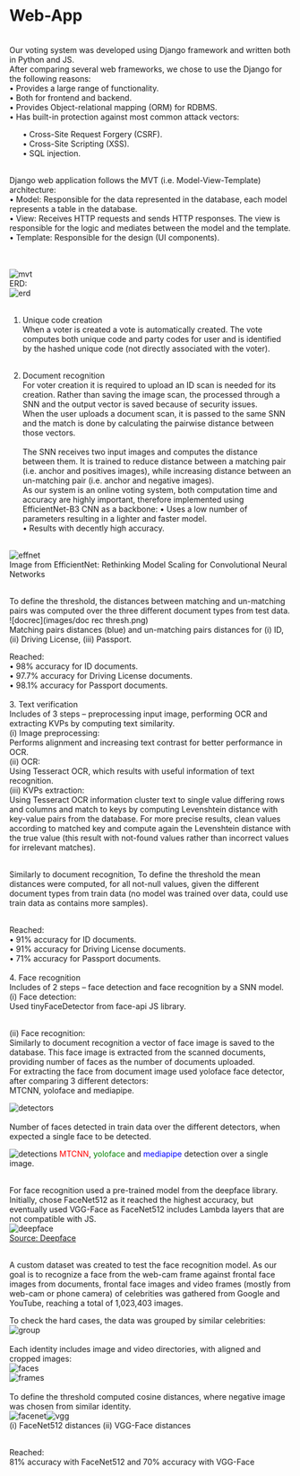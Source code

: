 # Web-App
<br>
Our voting system was developed using Django framework and written both in Python and JS.<br>
After comparing several web frameworks, we chose to use the Django for the following reasons:<br>
•	Provides a large range of functionality.<br>
•	Both for frontend and backend.<br>
•	Provides Object-relational mapping (ORM) for RDBMS.<br>
•	Has built-in protection against most common attack vectors:<br>
<ul>•	Cross-Site Request Forgery (CSRF).<br>
•	Cross-Site Scripting (XSS).<br>
•	SQL injection.</ul>
<br>
Django web application follows the MVT (i.e. Model-View-Template) architecture:<br>
•	Model: Responsible for the data represented in the database, each model represents a table in the database.<br>
•	View: Receives HTTP requests and sends HTTP responses. The view is responsible for the logic and mediates between the model and the template.<br>
•	Template: Responsible for the design (UI components).<br>
<br><br>
 
![mvt](images/django.png.png)
<br>
ERD:<br>
![erd](images/erd.png)
<br><br>


1.	Unique code creation<br>
When a voter is created a vote is automatically created. The vote computes both unique code and party codes for user and is identified by the hashed unique code (not directly associated with the voter).<br><br>

2.	Document recognition<br>
For voter creation it is required to upload an ID scan is needed for its creation. Rather than saving the image scan, the processed through a SNN and the output vector is saved because of security issues. <br>
When the user uploads a document scan, it is passed to the same SNN and the match is done by calculating the pairwise distance between those vectors.
<br><br>
The SNN receives two input images and computes the distance between them. It is trained to reduce distance between a matching pair (i.e. anchor and positives images), while increasing distance between an un-matching pair (i.e. anchor and negative images).<br>
As our system is an online voting system, both computation time and accuracy are highly important, therefore implemented using EfficientNet-B3 CNN as a backbone: 
•	 Uses a low number of parameters resulting in a lighter and faster model.<br>
•	Results with decently high accuracy.<br><br>

![effnet](images/efficientnet.png)
<br>
Image from EfficientNet: Rethinking Model Scaling for Convolutional Neural Networks<br><br>

To define the threshold, the distances between matching and un-matching pairs was computed over the three different document types from test data.<br>
![docrec](images/doc rec thresh.png)<br>
Matching pairs distances (blue) and un-matching pairs distances for (i) ID, (ii) Driving License, (iii) Passport.<br>

Reached:<br>
•	98% accuracy for ID documents.<br>
•	97.7% accuracy for Driving License documents.<br>
•	98.1% accuracy for Passport documents.<br>
<br>
3.	Text verification<br>
Includes of 3 steps – preprocessing input image, performing OCR and extracting KVPs by computing text similarity.<br>
(i)	Image preprocessing:<br>
Performs alignment and increasing text contrast for better performance in OCR.<br>
(ii)	OCR:<br>
Using Tesseract OCR, which results with useful information of text recognition.<br>
(iii)	KVPs extraction:<br>
Using Tesseract OCR information cluster text to single value differing rows and columns and match to keys by computing Levenshtein distance with key-value pairs from the database. For more precise results, clean values according to matched key and compute again the Levenshtein distance with the true value (this result with not-found values rather than incorrect values for irrelevant matches).<br><br>

Similarly to document recognition, To define the threshold the mean distances were computed, for all not-null values, given the different document types from train data (no model was trained over data, could use train data as contains more samples).<br><br>

Reached:<br>
•	91% accuracy for ID documents.<br>
•	91% accuracy for Driving License documents.<br>
•	71% accuracy for Passport documents.<br>
<br>
4.	Face recognition<br>
Includes of 2 steps – face detection and face recognition by a SNN model.<br>
(i)	Face detection:<br>
Used tinyFaceDetector from face-api JS library.<br><br>

(ii)	Face recognition:<br>
Similarly to document recognition a vector of face image is saved to the database. This face image is extracted from the scanned documents, providing number of faces as the number of documents uploaded.<br>
For extracting the face from document image used yoloface face detector, after comparing 3 different detectors:<br>
MTCNN, yoloface and mediapipe.<br>

![detectors](images/detectors_comparison.png)
<br><br>
Number of faces detected in train data over the different detectors, when expected a single face to be detected.<br>

![detections](images/detections_example.png)
<span style="color: red">MTCNN</span>, <span style="color: green">yoloface</span> and <span style="color: blue">mediapipe</span> detection over a single image.<br><br>

For face recognition used a pre-trained model from the deepface library. Initially, chose FaceNet512 as it reached the highest accuracy, but eventually used VGG-Face as FaceNet512 includes Lambda layers that are not compatible with JS.<br>
![deepface](images/deppface.png)<br>
[Source: Deepface](https://github.com/serengil/deepface)
<br><br>

A custom dataset was created to test the face recognition model. As our goal is to recognize a face from the web-cam frame against frontal face images from documents, frontal face images and video frames (mostly from web-cam or phone camera) of celebrities was gathered from Google and YouTube, reaching a total of 1,023,403 images.<br>

To check the hard cases, the data was grouped by similar celebrities:<br>
![group](images/similar_group.png)
<br><br>
Each identity includes image and video directories, with aligned and cropped images:<br>
![faces](images/faces.png)
<br>
![frames](images/frames.png)
<br><br>
To define the threshold computed cosine distances, where negative image was chosen from similar identity.<br>
![facenet](images/facenet_distances.png)![vgg](images/vgg_distances.png)
<br>
(i) FaceNet512 distances (ii) VGG-Face distances<br><br>

Reached:<br>
81% accuracy with FaceNet512 and 70% accuracy with VGG-Face<br>
